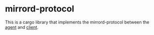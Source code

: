 # mirrord-protocol

This is a cargo library that implements the mirrord-protocol between the [agent](../mirrord-agent) and [client](../mirrord-cli).